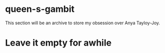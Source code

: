 # queen-s-gambit

This section will be an archive to store my obsession over Anya Tayloy-Joy.

# Leave it empty for awhile
